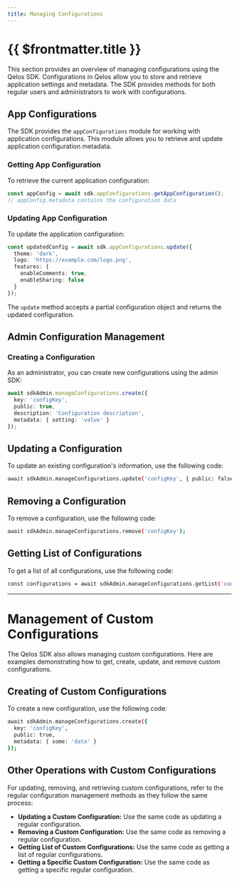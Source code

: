 ```yaml
---
title: Managing Configurations
---
```


# {{ $frontmatter.title }}

This section provides an overview of managing configurations using the Qelos SDK. Configurations in Qelos allow you to store and retrieve application settings and metadata. The SDK provides methods for both regular users and administrators to work with configurations.

## App Configurations

The SDK provides the `appConfigurations` module for working with application configurations. This module allows you to retrieve and update application configuration metadata.

### Getting App Configuration

To retrieve the current application configuration:

```typescript
const appConfig = await sdk.appConfigurations.getAppConfiguration();
// appConfig.metadata contains the configuration data
```

### Updating App Configuration

To update the application configuration:

```typescript
const updatedConfig = await sdk.appConfigurations.update({
  theme: 'dark',
  logo: 'https://example.com/logo.png',
  features: {
    enableComments: true,
    enableSharing: false
  }
});
```

The `update` method accepts a partial configuration object and returns the updated configuration.

## Admin Configuration Management

### Creating a Configuration

As an administrator, you can create new configurations using the admin SDK:

```typescript
await sdkAdmin.manageConfigurations.create({
  key: 'configKey',
  public: true,
  description: 'Configuration description',
  metadata: { setting: 'value' }
});
```

## Updating a Configuration

To update an existing configuration's information, use the following code:

```bash
await sdkAdmin.manageConfigurations.update('configKey', { public: false });
```

## Removing a Configuration

To remove a configuration, use the following code:

```bash
await sdkAdmin.manageConfigurations.remove('configKey');
```

## Getting List of Configurations

To get a list of all configurations, use the following code:

```bash
const configurations = await sdkAdmin.manageConfigurations.getList('configKey');
```

***

# Management of Custom Configurations

The Qelos SDK also allows managing custom configurations. Here are examples demonstrating how to get, create, update, and remove custom configurations.

## Creating of Custom Configurations

To create a new configuration, use the following code:

```bash
await sdkAdmin.manageConfigurations.create({
  key: 'configKey',
  public: true,
  metadata: { some: 'data' }
});
```

## Other Operations with Custom Configurations

For updating, removing, and retrieving custom configurations, refer to the regular configuration management methods as they follow the same process:

- **Updating a Custom Configuration:** Use the same code as updating a regular configuration.
- **Removing a Custom Configuration:** Use the same code as removing a regular configuration.
- **Getting List of Custom Configurations:** Use the same code as getting a list of regular configurations.
- **Getting a Specific Custom Configuration:** Use the same code as getting a specific regular configuration.
